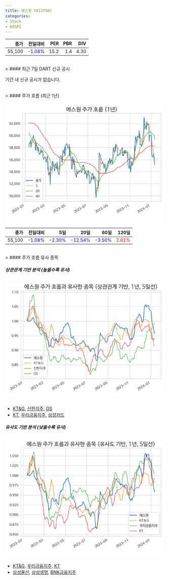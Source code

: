 ```yaml
---
title: 에스원 (012750)
categories:
- Stock
- KOSPI
---
```


|종가|전일대비|PER|PBR|DIV|
|---:|-------:|--:|--:|--:|
|55,100|<span style="color: blue">-1.08%</span>|15.2|1.4|4.30|

<!-- more -->

<br>
> #### 최근 7일 DART 신규 공시

기간 내 신규 공시가 없습니다.

<br>
> #### 주가 흐름 (최근 1년)

![012750](/assets/images/stock/012750.png)

|종가|전일대비|5일|20일|60일|120일|
|---:|-------:|--:|---:|---:|----:|
|55,100|<span style="color: blue">-1.08%</span>|<span style="color: blue">-2.30%</span>|<span style="color: blue">-12.54%</span>|<span style="color: blue">-3.50%</span>|<span style="color: red">2.61%</span>|

<br>
> #### 주가 흐름 유사 종목

##### 상관관계 기반 분석 (높을수록 유사)
![012750](/assets/images/stock/012750_corr.png)
- [KT&G](/033780/), [신한지주](/055550/), [GS](/078930/)
- [KT](/030200/), [우리금융지주](/316140/), [삼성카드](/029780/)

##### 유사도 기반 분석 (낮을수록 유사)
![012750](/assets/images/stock/012750_sim.png)
- [KT&G](/033780/), [우리금융지주](/316140/), [KT](/030200/)
- [삼성물산](/028260/), [삼성생명](/032830/), [BNK금융지주](/138930/)